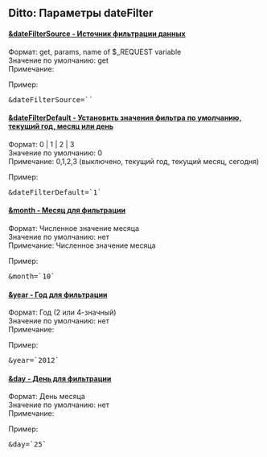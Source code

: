 
<meta http-equiv="Content-Type" content="text/html; charset=utf-8">
<h2>Ditto: Параметры dateFilter</h2>

<div class="panel-group accordion">
<div class="panel panel-default">
<div class="panel-heading">
<h4 class="panel-title"><a id="537"></a><a class="accordion-toggle collapsed" data-toggle="collapse" data-parent="#accordion" href="#collapse537"><span class="text-bold">&dateFilterSource</span> - Источник фильтрации данных</a></h4>
</div>
<div id="collapse537" class="panel-collapse collapse">
<div class="panel-body">
<span class="text-bold">Формат:</span> get, params, name of $_REQUEST variable<br>
<span class="text-bold">Значение по умолчанию:</span> get<br>
<span class="text-bold">Примечание:</span> <br>
<p><span class="text-bold">Пример:</span></p>
<pre class="brush: html;">&dateFilterSource=``</pre>
</div>
</div>
</div>

<div class="panel panel-default">
<div class="panel-heading">
<h4 class="panel-title"><a id="538"></a><a class="accordion-toggle collapsed" data-toggle="collapse" data-parent="#accordion" href="#collapse538"><span class="text-bold">&dateFilterDefault</span> - Установить значения фильтра по умолчанию, текущий год, месяц или день</a></h4>
</div>
<div id="collapse538" class="panel-collapse collapse">
<div class="panel-body">
<span class="text-bold">Формат:</span> 0 | 1 | 2 | 3<br>
<span class="text-bold">Значение по умолчанию:</span> 0<br>
<span class="text-bold">Примечание:</span> 0,1,2,3 (выключено, текущий год, текущий месяц, сегодня)<br>
<p><span class="text-bold">Пример:</span></p>
<pre class="brush: html;">&dateFilterDefault=`1`</pre>
</div>
</div>
</div>

<div class="panel panel-default">
<div class="panel-heading">
<h4 class="panel-title"><a id="539"></a><a class="accordion-toggle collapsed" data-toggle="collapse" data-parent="#accordion" href="#collapse539"><span class="text-bold">&month</span> - Месяц для фильтрации</a></h4>
</div>
<div id="collapse539" class="panel-collapse collapse">
<div class="panel-body">
<span class="text-bold">Формат:</span> Численное значение месяца<br>
<span class="text-bold">Значение по умолчанию:</span> нет<br>
<span class="text-bold">Примечание:</span> Численное значение месяца<br>
<p><span class="text-bold">Пример:</span></p>
<pre class="brush: html;">&month=`10`</pre>
</div>
</div>
</div>

<div class="panel panel-default">
<div class="panel-heading">
<h4 class="panel-title"><a id="540"></a><a class="accordion-toggle collapsed" data-toggle="collapse" data-parent="#accordion" href="#collapse540"><span class="text-bold">&year</span> - Год для фильтрации</a></h4>
</div>
<div id="collapse540" class="panel-collapse collapse">
<div class="panel-body">
<span class="text-bold">Формат:</span> Год (2 или 4-значный)<br>
<span class="text-bold">Значение по умолчанию:</span> нет<br>
<span class="text-bold">Примечание:</span> <br>
<p><span class="text-bold">Пример:</span></p>
<pre class="brush: html;">&year=`2012`</pre>
</div>
</div>
</div>

<div class="panel panel-default">
<div class="panel-heading">
<h4 class="panel-title"><a id="541"></a><a class="accordion-toggle collapsed" data-toggle="collapse" data-parent="#accordion" href="#collapse541"><span class="text-bold">&day</span> - День для фильтрации</a></h4>
</div>
<div id="collapse541" class="panel-collapse collapse">
<div class="panel-body">
<span class="text-bold">Формат:</span> День месяца<br>
<span class="text-bold">Значение по умолчанию:</span> нет<br>
<span class="text-bold">Примечание:</span> <br>
<p><span class="text-bold">Пример:</span></p>
<pre class="brush: html;">&day=`25`</pre>
</div>
</div>
</div>
</div>